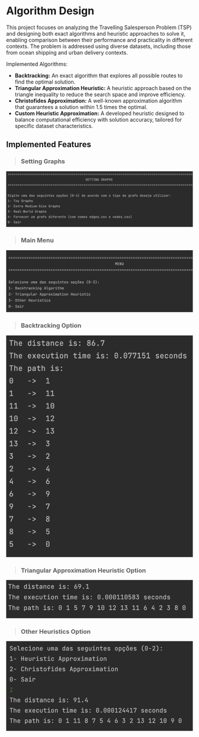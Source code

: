 # Algorithm Design

This project focuses on analyzing the Travelling Salesperson Problem (TSP) and designing both exact algorithms and heuristic approaches to solve it, enabling comparison between their performance and practicality in different contexts. The problem is addressed using diverse datasets, including those from ocean shipping and urban delivery contexts.

Implemented Algorithms:
* **Backtracking:** An exact algorithm that explores all possible routes to find the optimal solution.
* **Triangular Approximation Heuristic:** A heuristic approach based on the triangle inequality to reduce the search space and improve efficiency.
* **Christofides Approximation:** A well-known approximation algorithm that guarantees a solution within 1.5 times the optimal.
* **Custom Heuristic Approximation:** A developed heuristic designed to balance computational efficiency with solution accuracy, tailored for specific dataset characteristics.

## Implemented Features

> ### Setting Graphs

![img](images/setting_graphs.png)

> ### Main Menu

![img](images/menu.png)

> ### Backtracking Option

![img](images/backtracking.png)

> ### Triangular Approximation Heuristic Option

![img](images/triangular_aprox_heuristic.png)

> ### Other Heuristics Option

![img](images/other_heuristics.png)